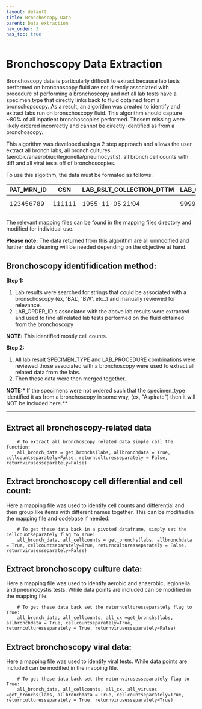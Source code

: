 ```yaml
---
layout: default
title: Bronchoscopy Data
parent: Data extraction
nav_order: 3
has_toc: true
---
```


# Bronchoscopy Data Extraction 

Bronchoscopy data is particularly difficult to extract because lab tests performed on bronchoscopy fluid are not directly associated with procedure of performing a bronchoscopy and not all lab tests have a specimen type that directly links back to fluid obtained from a bronschopscopy. As a result, an algorithm was created to identify and extract labs run on bronschoscopy fluid. This algorithm should capture ~80% of all inpatient bronchoscopies performed. Thosem missing were likely ordered incorrectly and cannot be directly identified as from a bronchoscopy. 

This algorithm was developed using a 2 step approach and allows the user extract all bronch labs, all bronch cultures (aerobic/anaerobiuc/legionella/pneumocystis), all bronch cell counts with diff and all viral tests off of bronchoscopies. 

To use this algoithm, the data must be formated as follows:

|PAT_MRN_ID|CSN|LAB_RSLT_COLLECTION_DTTM|LAB_ORDER_ID|SPECIMEN_TYPE|LAB_PROCEDURE|LAB_TEST|LAB_RSLT_VALUE|LAB_RSLT_UOM
|:--|---|---|---|---|---|---|---|---|
|123456789|111111|1955-11-05 21:04|99999|Bronchial|Pneumonia PCR|METAPNEUMOVIRUS PCR|POSITIVE|NaN|

The relevant mapping files can be found in the mapping files directory and modified for individual use.

**Please note:** The data returned from this algorithm are all unmodified and further data cleaning will be needed depending on the objective at hand.

## Bronchoscopy identifidication method:

**Step 1:**

1. Lab results were searched for strings that could be associated with a bronschoscopy (ex, 'BAL', 'BW', etc..) and manually reviewed for relevance. 
2. LAB_ORDER_ID's associated with the above lab results were extracted and used to find all related lab tests performed on the fluid obtained from the bronchoscopy

**NOTE:** This identified mostly cell counts.

**Step 2:**

1. All lab result SPECIMEN_TYPE and LAB_PROCEDURE combinations were reviewed those associated with a bronchoscopy were used to extract all related data from the labs. 
2. Then these data were then merged together. 

**NOTE:*** If the specimens were not ordered such that the specimen_type identified it as from a bronchoscopy in some way, (ex, "Aspirate") then it will NOT be included here.**

***


## Extract all bronchoscopy-related data

		# To extract all bronchoscopy related data simple call the function:
		all_bronch_data = get_bronchs(labs, allbronchdata = True, cellcountseparately=False, returnculturesseparately = False, returnvirusesseparately=False)
		
		
## Extract bronchoscopy cell differential and cell count:
Here a mapping file was used to identify cell counts and differential and then group like items with different names together. This can be modified in the mapping file and codebase if needed. 

		# To get these data back in a pivoted dataframe, simply set the cellcountseparately flag to True:
		all_bronch_data, all_cellcounts = get_bronchs(labs, allbronchdata = True, cellcountseparately=True, returnculturesseparately = False, returnvirusesseparately=False) 

## Extract bronchoscopy culture data:
Here a mapping file was used to identify aerobic and anaerobic, legionella and pneumocystis tests. While data points are included can be modified in the mapping file. 

		# To get these data back set the returnculturesseparately flag to True:
		all_bronch_data, all_cellcounts, all_cx =get_bronchs(labs, allbronchdata = True, cellcountseparately=True, returnculturesseparately = True, returnvirusesseparately=False) 

## Extract bronchoscopy viral data:
Here a mapping file was used to identify viral tests. While data points are included can be modified in the mapping file. 

		# To get these data back set the returnvirusesseparately flag to True:
		all_bronch_data, all_cellcounts, all_cx, all_viruses =get_bronchs(labs, allbronchdata = True, cellcountseparately=True, returnculturesseparately = True, returnvirusesseparately=True) 
		